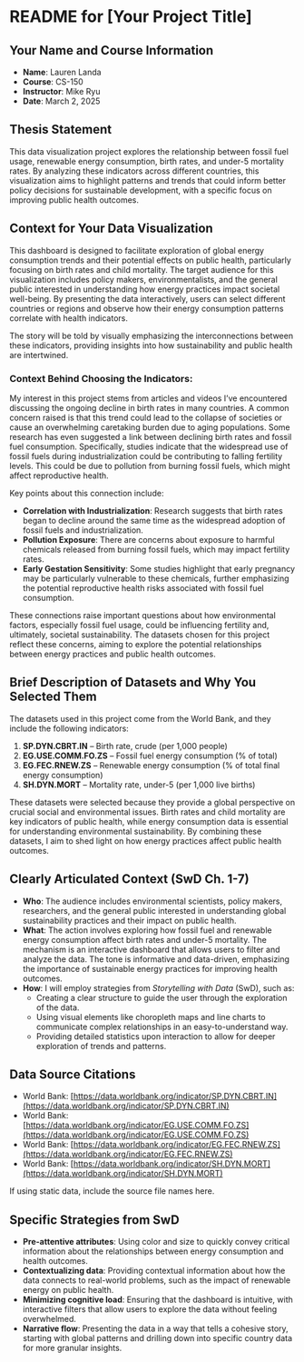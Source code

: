 # README for [Your Project Title]

## Your Name and Course Information
- **Name**: Lauren Landa
- **Course**: CS-150
- **Instructor**: Mike Ryu
- **Date**: March 2, 2025

## Thesis Statement
This data visualization project explores the relationship between fossil fuel usage, renewable energy consumption, birth rates, and under-5 mortality rates. By analyzing these indicators across different countries, this visualization aims to highlight patterns and trends that could inform better policy decisions for sustainable development, with a specific focus on improving public health outcomes.

## Context for Your Data Visualization
This dashboard is designed to facilitate exploration of global energy consumption trends and their potential effects on public health, particularly focusing on birth rates and child mortality. The target audience for this visualization includes policy makers, environmentalists, and the general public interested in understanding how energy practices impact societal well-being. By presenting the data interactively, users can select different countries or regions and observe how their energy consumption patterns correlate with health indicators.

The story will be told by visually emphasizing the interconnections between these indicators, providing insights into how sustainability and public health are intertwined.

### Context Behind Choosing the Indicators:
My interest in this project stems from articles and videos I’ve encountered discussing the ongoing decline in birth rates in many countries. A common concern raised is that this trend could lead to the collapse of societies or cause an overwhelming caretaking burden due to aging populations. Some research has even suggested a link between declining birth rates and fossil fuel consumption. Specifically, studies indicate that the widespread use of fossil fuels during industrialization could be contributing to falling fertility levels. This could be due to pollution from burning fossil fuels, which might affect reproductive health.

Key points about this connection include:
- **Correlation with Industrialization**: Research suggests that birth rates began to decline around the same time as the widespread adoption of fossil fuels and industrialization.
- **Pollution Exposure**: There are concerns about exposure to harmful chemicals released from burning fossil fuels, which may impact fertility rates.
- **Early Gestation Sensitivity**: Some studies highlight that early pregnancy may be particularly vulnerable to these chemicals, further emphasizing the potential reproductive health risks associated with fossil fuel consumption.

These connections raise important questions about how environmental factors, especially fossil fuel usage, could be influencing fertility and, ultimately, societal sustainability. The datasets chosen for this project reflect these concerns, aiming to explore the potential relationships between energy practices and public health outcomes.

## Brief Description of Datasets and Why You Selected Them
The datasets used in this project come from the World Bank, and they include the following indicators:

1. **SP.DYN.CBRT.IN** – Birth rate, crude (per 1,000 people)
2. **EG.USE.COMM.FO.ZS** – Fossil fuel energy consumption (% of total)
3. **EG.FEC.RNEW.ZS** – Renewable energy consumption (% of total final energy consumption)
4. **SH.DYN.MORT** – Mortality rate, under-5 (per 1,000 live births)

These datasets were selected because they provide a global perspective on crucial social and environmental issues. Birth rates and child mortality are key indicators of public health, while energy consumption data is essential for understanding environmental sustainability. By combining these datasets, I aim to shed light on how energy practices affect public health outcomes.

## Clearly Articulated Context (SwD Ch. 1-7)
- **Who**: The audience includes environmental scientists, policy makers, researchers, and the general public interested in understanding global sustainability practices and their impact on public health.
- **What**: The action involves exploring how fossil fuel and renewable energy consumption affect birth rates and under-5 mortality. The mechanism is an interactive dashboard that allows users to filter and analyze the data. The tone is informative and data-driven, emphasizing the importance of sustainable energy practices for improving health outcomes.
- **How**: I will employ strategies from *Storytelling with Data* (SwD), such as:
  - Creating a clear structure to guide the user through the exploration of the data.
  - Using visual elements like choropleth maps and line charts to communicate complex relationships in an easy-to-understand way.
  - Providing detailed statistics upon interaction to allow for deeper exploration of trends and patterns.
  
## Data Source Citations
- World Bank: [https://data.worldbank.org/indicator/SP.DYN.CBRT.IN](https://data.worldbank.org/indicator/SP.DYN.CBRT.IN)
- World Bank: [https://data.worldbank.org/indicator/EG.USE.COMM.FO.ZS](https://data.worldbank.org/indicator/EG.USE.COMM.FO.ZS)
- World Bank: [https://data.worldbank.org/indicator/EG.FEC.RNEW.ZS](https://data.worldbank.org/indicator/EG.FEC.RNEW.ZS)
- World Bank: [https://data.worldbank.org/indicator/SH.DYN.MORT](https://data.worldbank.org/indicator/SH.DYN.MORT)

If using static data, include the source file names here.

## Specific Strategies from SwD
- **Pre-attentive attributes**: Using color and size to quickly convey critical information about the relationships between energy consumption and health outcomes.
- **Contextualizing data**: Providing contextual information about how the data connects to real-world problems, such as the impact of renewable energy on public health.
- **Minimizing cognitive load**: Ensuring that the dashboard is intuitive, with interactive filters that allow users to explore the data without feeling overwhelmed.
- **Narrative flow**: Presenting the data in a way that tells a cohesive story, starting with global patterns and drilling down into specific country data for more granular insights.
